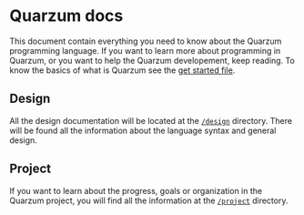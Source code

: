 # Quarzum docs

This document contain everything you need to know about the Quarzum programming language. If you want to learn more about programming in Quarzum, or you want to help the Quarzum developement, keep reading. To know the basics of what is Quarzum see the [get started file](./get-started.md).

## Design

All the design documentation will be located at the [`/design`](./design/) directory. There will be found all the information about the language syntax and general design.

## Project

If you want to learn about the progress, goals or organization in the Quarzum project, you will find all the information at the [`/project`](./project/) directory.